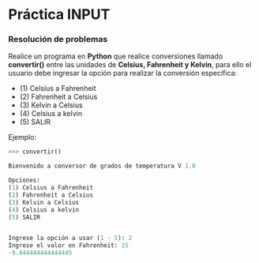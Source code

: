 # Práctica INPUT
### Resolución de problemas

Realice un programa en **Python** que realice conversiones llamado **convertir()** entre las unidades de **Celsius, Fahrenheit y Kelvin**, para ello el usuario debe ingresar la opción para realizar la conversión específica:

- (1) Celsius a Fahrenheit
- (2) Fahrenheit a Celsius
- (3) Kelvin a Celsius
- (4) Celsius a kelvin
- (5) SALIR

Ejemplo:

``` python
>>> convertir()

Bienvenido a conversor de grados de temperatura V 1.0

Opciones:
(1) Celsius a Fahrenheit
(2) Fahrenheit a Celsius
(3) Kelvin a Celsius
(4) Celsius a kelvin
(5) SALIR


Ingrese la opción a usar (1 - 5): 2
Ingrese el valor en Fahrenheit: 15
-9.444444444444445

```` 
